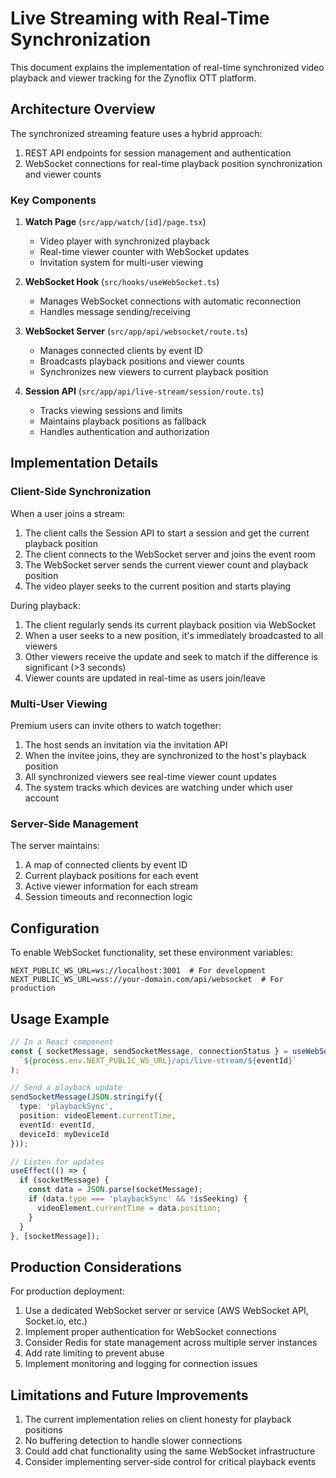 # Live Streaming with Real-Time Synchronization

This document explains the implementation of real-time synchronized video playback and viewer tracking for the Zynoflix OTT platform.

## Architecture Overview

The synchronized streaming feature uses a hybrid approach:
1. REST API endpoints for session management and authentication
2. WebSocket connections for real-time playback position synchronization and viewer counts

### Key Components

1. **Watch Page** (`src/app/watch/[id]/page.tsx`)
   - Video player with synchronized playback
   - Real-time viewer counter with WebSocket updates
   - Invitation system for multi-user viewing

2. **WebSocket Hook** (`src/hooks/useWebSocket.ts`)
   - Manages WebSocket connections with automatic reconnection
   - Handles message sending/receiving

3. **WebSocket Server** (`src/app/api/websocket/route.ts`)
   - Manages connected clients by event ID
   - Broadcasts playback positions and viewer counts
   - Synchronizes new viewers to current playback position

4. **Session API** (`src/app/api/live-stream/session/route.ts`)
   - Tracks viewing sessions and limits
   - Maintains playback positions as fallback
   - Handles authentication and authorization

## Implementation Details

### Client-Side Synchronization

When a user joins a stream:
1. The client calls the Session API to start a session and get the current playback position
2. The client connects to the WebSocket server and joins the event room
3. The WebSocket server sends the current viewer count and playback position
4. The video player seeks to the current position and starts playing

During playback:
1. The client regularly sends its current playback position via WebSocket
2. When a user seeks to a new position, it's immediately broadcasted to all viewers
3. Other viewers receive the update and seek to match if the difference is significant (>3 seconds)
4. Viewer counts are updated in real-time as users join/leave

### Multi-User Viewing

Premium users can invite others to watch together:
1. The host sends an invitation via the invitation API
2. When the invitee joins, they are synchronized to the host's playback position
3. All synchronized viewers see real-time viewer count updates
4. The system tracks which devices are watching under which user account

### Server-Side Management

The server maintains:
1. A map of connected clients by event ID
2. Current playback positions for each event
3. Active viewer information for each stream
4. Session timeouts and reconnection logic

## Configuration

To enable WebSocket functionality, set these environment variables:

```
NEXT_PUBLIC_WS_URL=ws://localhost:3001  # For development
NEXT_PUBLIC_WS_URL=wss://your-domain.com/api/websocket  # For production
```

## Usage Example

```typescript
// In a React component
const { socketMessage, sendSocketMessage, connectionStatus } = useWebSocket(
  `${process.env.NEXT_PUBLIC_WS_URL}/api/live-stream/${eventId}`
);

// Send a playback update
sendSocketMessage(JSON.stringify({
  type: 'playbackSync',
  position: videoElement.currentTime,
  eventId: eventId,
  deviceId: myDeviceId
}));

// Listen for updates
useEffect(() => {
  if (socketMessage) {
    const data = JSON.parse(socketMessage);
    if (data.type === 'playbackSync' && !isSeeking) {
      videoElement.currentTime = data.position;
    }
  }
}, [socketMessage]);
```

## Production Considerations

For production deployment:
1. Use a dedicated WebSocket server or service (AWS WebSocket API, Socket.io, etc.)
2. Implement proper authentication for WebSocket connections
3. Consider Redis for state management across multiple server instances
4. Add rate limiting to prevent abuse
5. Implement monitoring and logging for connection issues

## Limitations and Future Improvements

1. The current implementation relies on client honesty for playback positions
2. No buffering detection to handle slower connections
3. Could add chat functionality using the same WebSocket infrastructure
4. Consider implementing server-side control for critical playback events 